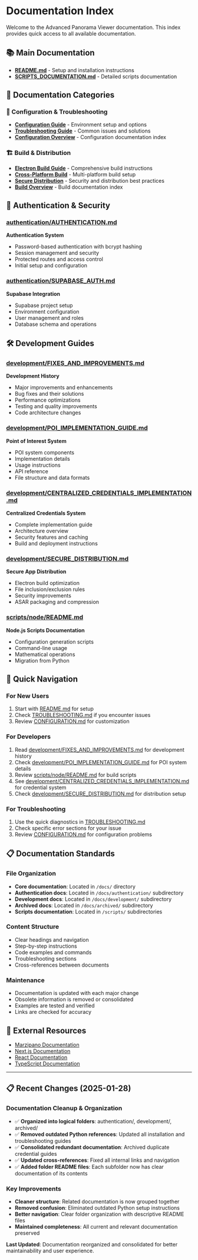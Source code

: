# Documentation Index

Welcome to the Advanced Panorama Viewer documentation. This index provides quick access to all available documentation.

## 📚 Main Documentation

- **[README.md](README.md)** - Setup and installation instructions
- **[SCRIPTS_DOCUMENTATION.md](SCRIPTS_DOCUMENTATION.md)** - Detailed scripts documentation

## 📁 Documentation Categories

### 🔧 Configuration & Troubleshooting
- **[Configuration Guide](configuration/CONFIGURATION.md)** - Environment setup and options
- **[Troubleshooting Guide](configuration/TROUBLESHOOTING.md)** - Common issues and solutions
- **[Configuration Overview](configuration/README.md)** - Configuration documentation index

### 🏗️ Build & Distribution
- **[Electron Build Guide](build/ELECTRON_BUILD_GUIDE.md)** - Comprehensive build instructions
- **[Cross-Platform Build](build/CROSS_PLATFORM_BUILD.md)** - Multi-platform build setup
- **[Secure Distribution](build/SECURE_DISTRIBUTION.md)** - Security and distribution best practices
- **[Build Overview](build/README.md)** - Build documentation index

## 🔐 Authentication & Security

### [authentication/AUTHENTICATION.md](./authentication/AUTHENTICATION.md)

**Authentication System**

- Password-based authentication with bcrypt hashing
- Session management and security
- Protected routes and access control
- Initial setup and configuration

### [authentication/SUPABASE_AUTH.md](./authentication/SUPABASE_AUTH.md)

**Supabase Integration**

- Supabase project setup
- Environment configuration
- User management and roles
- Database schema and operations

## 🛠️ Development Guides

### [development/FIXES_AND_IMPROVEMENTS.md](./development/FIXES_AND_IMPROVEMENTS.md)

**Development History**

- Major improvements and enhancements
- Bug fixes and their solutions
- Performance optimizations
- Testing and quality improvements
- Code architecture changes

### [development/POI_IMPLEMENTATION_GUIDE.md](./development/POI_IMPLEMENTATION_GUIDE.md)

**Point of Interest System**

- POI system components
- Implementation details
- Usage instructions
- API reference
- File structure and data formats

### [development/CENTRALIZED_CREDENTIALS_IMPLEMENTATION.md](./development/CENTRALIZED_CREDENTIALS_IMPLEMENTATION.md)

**Centralized Credentials System**

- Complete implementation guide
- Architecture overview
- Security features and caching
- Build and deployment instructions

### [development/SECURE_DISTRIBUTION.md](./development/SECURE_DISTRIBUTION.md)

**Secure App Distribution**

- Electron build optimization
- File inclusion/exclusion rules
- Security improvements
- ASAR packaging and compression

### [scripts/node/README.md](../scripts/node/README.md)

**Node.js Scripts Documentation**

- Configuration generation scripts
- Command-line usage
- Mathematical operations
- Migration from Python

## 🚀 Quick Navigation

### For New Users

1. Start with [README.md](./README.md) for setup
2. Check [TROUBLESHOOTING.md](./TROUBLESHOOTING.md) if you encounter issues
3. Review [CONFIGURATION.md](./CONFIGURATION.md) for customization

### For Developers

1. Read [development/FIXES_AND_IMPROVEMENTS.md](./development/FIXES_AND_IMPROVEMENTS.md) for development history
2. Check [development/POI_IMPLEMENTATION_GUIDE.md](./development/POI_IMPLEMENTATION_GUIDE.md) for POI system details
3. Review [scripts/node/README.md](../scripts/node/README.md) for build scripts
4. See [development/CENTRALIZED_CREDENTIALS_IMPLEMENTATION.md](./development/CENTRALIZED_CREDENTIALS_IMPLEMENTATION.md) for credential system
5. Check [development/SECURE_DISTRIBUTION.md](./development/SECURE_DISTRIBUTION.md) for distribution setup

### For Troubleshooting

1. Use the quick diagnostics in [TROUBLESHOOTING.md](./TROUBLESHOOTING.md)
2. Check specific error sections for your issue
3. Review [CONFIGURATION.md](./CONFIGURATION.md) for configuration problems

## 📋 Documentation Standards

### File Organization

- **Core documentation**: Located in `/docs/` directory
- **Authentication docs**: Located in `/docs/authentication/` subdirectory
- **Development docs**: Located in `/docs/development/` subdirectory
- **Archived docs**: Located in `/docs/archived/` subdirectory
- **Scripts documentation**: Located in `/scripts/` subdirectories

### Content Structure

- Clear headings and navigation
- Step-by-step instructions
- Code examples and commands
- Troubleshooting sections
- Cross-references between documents

### Maintenance

- Documentation is updated with each major change
- Obsolete information is removed or consolidated
- Examples are tested and verified
- Links are checked for accuracy

## 🔗 External Resources

- [Marzipano Documentation](https://www.marzipano.net/docs.html)
- [Next.js Documentation](https://nextjs.org/docs)
- [React Documentation](https://react.dev/)
- [TypeScript Documentation](https://www.typescriptlang.org/docs/)

---

## 📋 Recent Changes (2025-01-28)

### Documentation Cleanup & Organization

- ✅ **Organized into logical folders**: authentication/, development/, archived/
- ✅ **Removed outdated Python references**: Updated all installation and troubleshooting guides
- ✅ **Consolidated redundant documentation**: Archived duplicate credential guides
- ✅ **Updated cross-references**: Fixed all internal links and navigation
- ✅ **Added folder README files**: Each subfolder now has clear documentation of its contents

### Key Improvements

- **Cleaner structure**: Related documentation is now grouped together
- **Removed confusion**: Eliminated outdated Python setup instructions
- **Better navigation**: Clear folder organization with descriptive README files
- **Maintained completeness**: All current and relevant documentation preserved

**Last Updated**: Documentation reorganized and consolidated for better maintainability and user experience.
